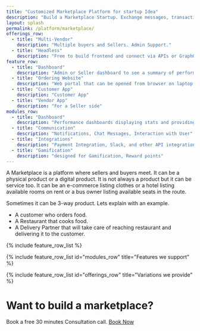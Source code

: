 ```yaml
---
title: "Customized Marketplace Platform for startup Idea"
description: "Build a Marketplace Startup. Exchange messages, transactions for business. Buy or rent the product."
layout: splash
permalink: /platform/marketplace/
offerings_row:
  - title: "Multi-Vendor"
    description: "Multiple buyers and Sellers. Admin Support."
  - title: "Headless"
    description: "Free to build frontend and connect via APIs or GraphQL"
feature_row:
  - title: "Dashboard"
    description: "Admin or Seller dashboard to see a summary of performance. Recent highlights of new users or products."
  - title: "Ordering Website"
    description: "Web portal that can be opened from browser on laptop or mobile."
  - title: "Customer App"
    description: "Customer App"
  - title: "Vendor App"
    description: "For a Seller side"
modules_row:
  - title: "Dashboard"
    description: "Performance dashboards displaying stats and providing metadata for further analytics."
  - title: "Communication"
    description: "Notifications, Chat Messages, Interaction with User"
  - title: "Integrations"
    description: "Payment Integration, Slack, and other API integration"
  - title: "Gamification"
    description: "designed for Gamification, Reward points"
---
```


A Marketplace is a platform where sellers and buyers meet.
It can be a physical product or a digital product.
It is not always a product but it can be service too.
It can be an e-commerce listing clothes or a hotel listing available rooms on rent or a bus owner listing available seats in the route.

Sometimes it can be 3-way product. Lets explain with an example.
- A customer who orders food.
- A Restaurant that cooks food.
- A Delivery Partner that will take care of reaching restaurant and delivering it to the customer.

{% include feature_row_list %}

{% include feature_row_list id="modules_row" title="Features we support" %}

{% include feature_row_list id="offerings_row" title="Variations we provide" %}

# Want to build a marketplace?

Book a free 30 minutes Consultation call.  [Book Now](mailto:sandesh.soni@songpoem.com)
